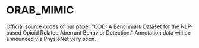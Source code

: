 # ORAB_MIMIC
Official source codes of our paper "ODD: A Benchmark Dataset for the NLP-based Opioid Related Aberrant Behavior Detection."
Annotation data will be announced via PhysioNet very soon.
